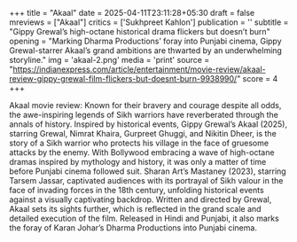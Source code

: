 +++
title = "Akaal"
date = 2025-04-11T23:11:28+05:30
draft = false
mreviews = ["Akaal"]
critics = ['Sukhpreet Kahlon']
publication = ''
subtitle = "Gippy Grewal’s high-octane historical drama flickers but doesn’t burn"
opening = "Marking Dharma Productions’ foray into Punjabi cinema, Gippy Grewal-starrer Akaal’s grand ambitions are thwarted by an underwhelming storyline."
img = 'akaal-2.png'
media = 'print'
source = "https://indianexpress.com/article/entertainment/movie-review/akaal-review-gippy-grewal-film-flickers-but-doesnt-burn-9938990/"
score = 4
+++

Akaal movie review: Known for their bravery and courage despite all odds, the awe-inspiring legends of Sikh warriors have reverberated through the annals of history. Inspired by historical events, Gippy Grewal’s Akaal (2025), starring Grewal, Nimrat Khaira, Gurpreet Ghuggi, and Nikitin Dheer, is the story of a Sikh warrior who protects his village in the face of gruesome attacks by the enemy. With Bollywood embracing a wave of high-octane dramas inspired by mythology and history, it was only a matter of time before Punjabi cinema followed suit. Sharan Art’s Mastaney (2023), starring Tarsem Jassar, captivated audiences with its portrayal of Sikh valour in the face of invading forces in the 18th century, unfolding historical events against a visually captivating backdrop. Written and directed by Grewal, Akaal sets its sights further, which is reflected in the grand scale and detailed execution of the film. Released in Hindi and Punjabi, it also marks the foray of Karan Johar’s Dharma Productions into Punjabi cinema.
